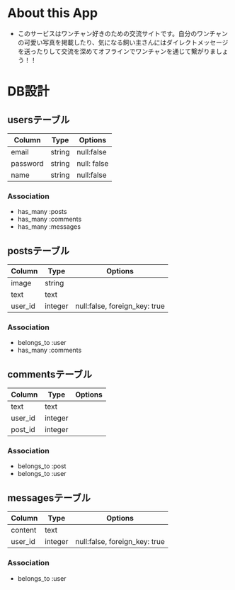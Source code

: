 # About this App

- このサービスはワンチャン好きのための交流サイトです。自分のワンチャンの可愛い写真を掲載したり、気になる飼い主さんにはダイレクトメッセージを送ったりして交流を深めてオフラインでワンチャンを通じて繋がりましょう！！

# DB設計
## usersテーブル
|Column|Type|Options|
|------|----|-------|
|email|string|null:false|
|password|string|null: false|
|name|string|null:false|
### Association
- has_many :posts
- has_many :comments
- has_many :messages

## postsテーブル
|Column|Type|Options|
|------|----|-------|
|image|string||
|text|text||
|user_id|integer|null:false, foreign_key: true|
### Association
- belongs_to :user
- has_many :comments

## commentsテーブル
|Column|Type|Options|
|------|----|-------|
|text|text||
|user_id|integer||
|post_id|integer||
### Association
- belongs_to :post
- belongs_to :user

## messagesテーブル
|Column|Type|Options|
|------|----|-------|
|content|text||
|user_id|integer|null:false, foreign_key: true|
### Association
- belongs_to :user



